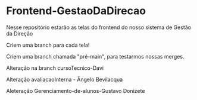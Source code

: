 # Frontend-GestaoDaDirecao
Nesse repositório estarão as telas do frontend do nosso sistema de Gestão da Direção

Criem uma branch para cada tela!

Criem uma branch chamada "pré-main", para testarmos nossas merges.

Alteração na branch cursoTecnico-Davi

Alteração avaliacaoInterna - Ângelo Bevilacqua

Aleteração Gerenciamento-de-alunos-Gustavo Donizete

